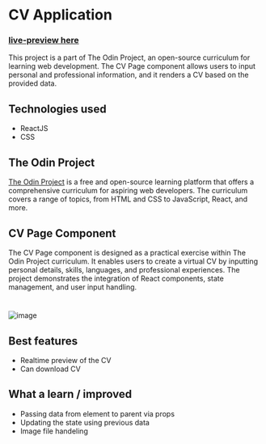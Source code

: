 # CV Application
### [live-preview here](https://cv-application-kappa.vercel.app/)
This project is a part of The Odin Project, an open-source curriculum for learning web development. The CV Page component allows users to input personal and professional information, and it renders a CV based on the provided data.

## Technologies used
- ReactJS
- CSS

## The Odin Project

[The Odin Project](https://www.theodinproject.com/) is a free and open-source learning platform that offers a comprehensive curriculum for aspiring web developers. The curriculum covers a range of topics, from HTML and CSS to JavaScript, React, and more.


## CV Page Component

The CV Page component is designed as a practical exercise within The Odin Project curriculum. It enables users to create a virtual CV by inputting personal details, skills, languages, and professional experiences. The project demonstrates the integration of React components, state management, and user input handling.
#
![image](https://github.com/Fadilix/cv-application/assets/121851593/3611a551-0862-4a64-9a75-7f369ed5bc89)

## Best features
- Realtime preview of the CV
- Can download CV

## What a learn / improved
- Passing data from element to parent via props
- Updating the state using previous data
- Image file handeling
